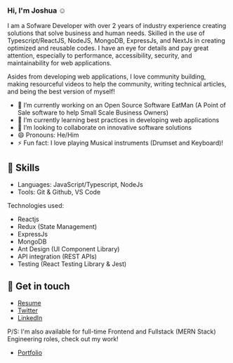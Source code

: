 ### Hi, I'm Joshua :relaxed:

I am a Sofware Developer with over 2 years of industry experience creating solutions that solve business and human needs. Skilled in the use of Typescript/ReactJS, NodeJS, MongoDB, ExpressJs, and NextJs in creating optimized and reusable codes.
I have an eye for details and pay great attention, especially to performance, accessibility, security, and maintainability for web applications.

Asides from developing web applications, I love community building, making resourceful videos to help the community, writing technical articles, and being the best version of myself!

- 🔭 I’m currently working on an Open Source Software EatMan (A Point of Sale software to help Small Scale Business Owners)
- 🌱 I’m currently learning best practices in developing web applications
- 👯 I’m looking to collaborate on innovative software solutions
- 😄 Pronouns: He/Him
- ⚡ Fun fact: I love playing Musical instruments (Drumset and Keyboard)!

## 📌 Skills
- Languages: JavaScript/Typescript, NodeJs
- Tools: Git & Github, VS Code

Technologies used: 

- Reactjs
- Redux (State Management)
- ExpressJs
- MongoDB
- Ant Design (UI Component Library)
- API integration (REST APIs)
- Testing (React Testing Library & Jest)


## 📲 Get in touch
- [Resume]()
- [Twitter](https://twitter.com/joshuaoyewole01)
- [LinkedIn](https://www.linkedin.com/in/joshuaoyewole/)

P/S: I'm also available for full-time Frontend and Fullstack (MERN Stack) Engineering roles, check out my work!
- [Portfolio](https://joshuaoyewole.com.ng)
